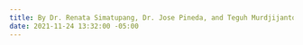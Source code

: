 ```yaml
---
title: By Dr. Renata Simatupang, Dr. Jose Pineda, and Teguh Murdjijanto
date: 2021-11-24 13:32:00 -05:00
---
```


